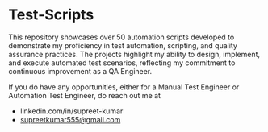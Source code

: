 # Test-Scripts
This repository showcases over 50 automation scripts developed to demonstrate my proficiency in test automation, scripting, and quality assurance practices. The projects highlight my ability to design, implement, and execute automated test scenarios, reflecting my commitment to continuous improvement as a QA Engineer.

If you do have any opportunities, either for a Manual Test Engineer or Automation Test Engineer, do reach out me at
- linkedin.com/in/supreet-kumar
- supreetkumar555@gmail.com
